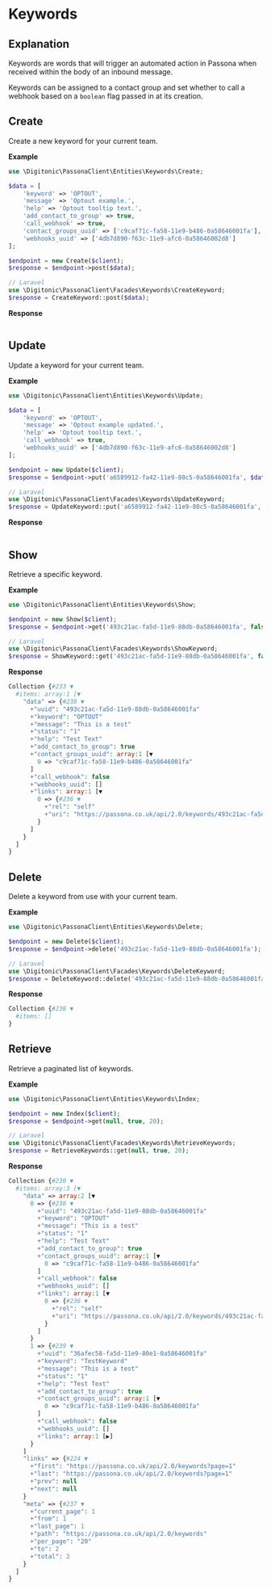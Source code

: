 # Keywords

## Explanation
Keywords are words that will trigger an automated action in Passona when received within the body of an inbound message.

Keywords can be assigned to a contact group and set whether to call a webhook based on a `boolean` flag passed in at its 
creation.

## Create
Create a new keyword for your current team.

**Example**

```php
use \Digitonic\PassonaClient\Entities\Keywords\Create;

$data = [
    'keyword' => 'OPTOUT',
    'message' => 'Optout example.',
    'help' => 'Optout tooltip text.',
    'add_contact_to_group' => true,
    'call_webhook' => true,
    'contact_groups_uuid' => ['c9caf71c-fa58-11e9-b486-0a58646001fa'],
    'webhooks_uuid' => ['4db7d890-f63c-11e9-afc6-0a58646002d8']
];

$endpoint = new Create($client);
$response = $endpoint->post($data);

// Laravel
use \Digitonic\PassonaClient\Facades\Keywords\CreateKeyword;
$response = CreateKeyword::post($data);
```

**Response**

```php

```

## Update

Update a keyword for your current team.

**Example**

```php
use \Digitonic\PassonaClient\Entities\Keywords\Update;

$data = [
    'keyword' => 'OPTOUT',
    'message' => 'Optout example updated.',
    'help' => 'Optout tooltip text.',
    'call_webhook' => true,
    'webhooks_uuid' => ['4db7d890-f63c-11e9-afc6-0a58646002d8']
];

$endpoint = new Update($client);
$response = $endpoint->put('a6589912-fa42-11e9-80c5-0a58646001fa', $data);

// Laravel
use \Digitonic\PassonaClient\Facades\Keywords\UpdateKeyword;
$response = UpdateKeyword::put('a6589912-fa42-11e9-80c5-0a58646001fa', $data);
```

**Response**

```php

```

## Show

Retrieve a specific keyword.

**Example**

```php
use \Digitonic\PassonaClient\Entities\Keywords\Show;

$endpoint = new Show($client);
$response = $endpoint->get('493c21ac-fa5d-11e9-88db-0a58646001fa', false, null);

// Laravel
use \Digitonic\PassonaClient\Facades\Keywords\ShowKeyword;
$response = ShowKeyword::get('493c21ac-fa5d-11e9-88db-0a58646001fa', false, null);
```

**Response**

```php
Collection {#233 ▼
  #items: array:1 [▼
    "data" => {#238 ▼
      +"uuid": "493c21ac-fa5d-11e9-88db-0a58646001fa"
      +"keyword": "OPTOUT"
      +"message": "This is a test"
      +"status": "1"
      +"help": "Test Text"
      +"add_contact_to_group": true
      +"contact_groups_uuid": array:1 [▼
        0 => "c9caf71c-fa58-11e9-b486-0a58646001fa"
      ]
      +"call_webhook": false
      +"webhooks_uuid": []
      +"links": array:1 [▼
        0 => {#236 ▼
          +"rel": "self"
          +"uri": "https://passona.co.uk/api/2.0/keywords/493c21ac-fa5d-11e9-88db-0a58646001fa"
        }
      ]
    }
  ]
}
```

## Delete

Delete a keyword from use with your current team.

**Example**

```php
use \Digitonic\PassonaClient\Entities\Keywords\Delete;

$endpoint = new Delete($client);
$response = $endpoint->delete('493c21ac-fa5d-11e9-88db-0a58646001fa');

// Laravel
use \Digitonic\PassonaClient\Facades\Keywords\DeleteKeyword;
$response = DeleteKeyword::delete('493c21ac-fa5d-11e9-88db-0a58646001fa');
```

**Response**

```php
Collection {#238 ▼
  #items: []
}
```

## Retrieve

Retrieve a paginated list of keywords.

**Example**

```php
use \Digitonic\PassonaClient\Entities\Keywords\Index;

$endpoint = new Index($client);
$response = $endpoint->get(null, true, 20);

// Laravel
use \Digitonic\PassonaClient\Facades\Keywords\RetrieveKeywords;
$response = RetrieveKeywords::get(null, true, 20);
```

**Response**

```php
Collection {#230 ▼
  #items: array:3 [▼
    "data" => array:2 [▼
      0 => {#238 ▼
        +"uuid": "493c21ac-fa5d-11e9-88db-0a58646001fa"
        +"keyword": "OPTOUT"
        +"message": "This is a test"
        +"status": "1"
        +"help": "Test Text"
        +"add_contact_to_group": true
        +"contact_groups_uuid": array:1 [▼
          0 => "c9caf71c-fa58-11e9-b486-0a58646001fa"
        ]
        +"call_webhook": false
        +"webhooks_uuid": []
        +"links": array:1 [▼
          0 => {#236 ▼
            +"rel": "self"
            +"uri": "https://passona.co.uk/api/2.0/keywords/493c21ac-fa5d-11e9-88db-0a58646001fa"
          }
        ]
      }
      1 => {#239 ▼
        +"uuid": "36afec58-fa5d-11e9-80e1-0a58646001fa"
        +"keyword": "TestKeyword"
        +"message": "This is a test"
        +"status": "1"
        +"help": "Test Text"
        +"add_contact_to_group": true
        +"contact_groups_uuid": array:1 [▼
          0 => "c9caf71c-fa58-11e9-b486-0a58646001fa"
        ]
        +"call_webhook": false
        +"webhooks_uuid": []
        +"links": array:1 [▶]
      }
    ]
    "links" => {#224 ▼
      +"first": "https://passona.co.uk/api/2.0/keywords?page=1"
      +"last": "https://passona.co.uk/api/2.0/keywords?page=1"
      +"prev": null
      +"next": null
    }
    "meta" => {#237 ▼
      +"current_page": 1
      +"from": 1
      +"last_page": 1
      +"path": "https://passona.co.uk/api/2.0/keywords"
      +"per_page": "20"
      +"to": 2
      +"total": 2
    }
  ]
}
```
